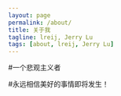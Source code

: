 ```yaml
---
layout: page
permalink: /about/
title: 关于我
tagline: lreij, Jerry Lu
tags: [about, lreij, Jerry Lu]
---
```


#一个悲观主义者

#永远相信美好的事情即将发生！